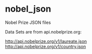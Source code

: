 # nobel_json
Nobel Prize JSON files

Data Sets are from api.nobelprize.org:

http://api.nobelprize.org/v1/laureate.json
http://api.nobelprize.org/v1/country.json
